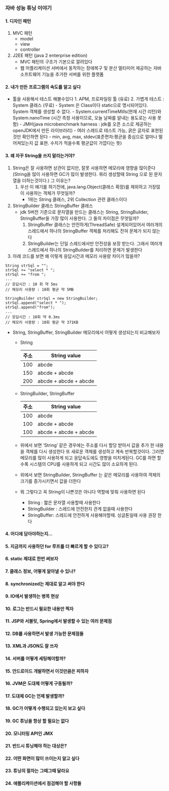 ### 자바 성능 튜닝 이야기

#### 1. 디자인 패턴
1. MVC 패턴
   - model 
   - view 
   - controller
2. J2EE 패턴 (java 2 enterprise edition)
   - MVC 패턴의 구조가 기본으로 깔려있다
   - 웹 어플리케이션 서버에서 동작하는 장애복구 및 분산 멀티미어 제공하는 자바 소프트웨어 기능을 추가한 서버를 위한 플랫폼
#### 2. 내가 만든 프로그램의 속도를 알고 싶다
   - 툴을 사용해서 테스트 해볼수있다
          1. APM, 프로파일링 툴 (유료)
          2. 가볍게 테스트 : System 클래스 (무료)
              - System 은 Class이다 static으로 명시되어있다. System 객체를 생성할 수 없다.
              - System.currentTimeMills(현재 시간 리턴)와 System.nanoTime (시간 측정 사용이므로, 오늘 날짜를 알내는 용도로는 사용 못함)
              - JMH(java microbenchmark harness : jdk를 오픈 소스로 제공하는 openJDK에서 만든 라이브러리)
                  - 여러 스레드로 테스트 가능, 굵은 글자로 표현된것만 확인하면 된다
                  - min, avg, max, stdev(표준편차:평균을 중심으로 얼마나 떨어져있는지 값 표현. 수치가 적을수록 평균값이 가깝다는 뜻)
#### 3. 왜 자꾸 String을 쓰지 말라는거야?
1. String은 잘 사용하면 상관이 없지만, 잘못 사용하면 메모리에 영향을 많이준다 (String을 많이 사용하면 GC가 많이 발생한다. 쿼리 생성할때 String 으로 된 문자열을 더하는것이다.) 그 이유는?
   1. 우선 이 얘기를 하기전에, java.lang.Object(클래스 확장)를 제외하고 가장많이 사용하는 객체가 무엇일까?
      - 1위는 String 클래스, 2위 Collection 관련 클래스이다
2. StringBuilder 클래스 StringBuffer 클래스
   - jdk 5버전 기준으로 문자열을 만드는 클래스는 String, StringBuilder, StringBuffer을 가장 많이 사용한다.  그 둘의 차이점은 무엇일까?
       1. StringBuffer 클래스는 안전하게(ThreadSafe) 설계되어있어서 여러개의 스레드에서 하나의 StringBuffer 객체를 처리해도 전혀 문제가 되지 않는다
       2. StringBuilder는 단일 스레드에서만 안전성을 보장 받는다. 그래서 여러개 스레드에서 하나의 StringBuilder를 처리하면 문제가 발생한다
3. 아래 코드를 보면 왜 이렇게 응답시간과 메모리 사용량 차이가 많을까?

```
String strSql = "";
strSql += "select * ";
strSql += "from ";
...
// 응답시간 : 10 회 약 5ms
// 메모리 사용량 : 10회 평균 약 5MB
```
```
StringBuilder strSql = new StringBuilder;
strSql.append("select * ");
strSql.append("from");
...
// 응답시간 : 10회 약 0.3ms
// 메모리 사용량 : 10회 평균 약 371KB
```

- String, StringBuffer, StringBuilder 메모리에서 어떻게 생성되는지 비교해보자
    - String

        | 주소 | String value          |
        | --- |-----------------------|
        | 100 | abcde                 |
        | 150 | abcde + abcde         |
        | 200 | abcde + abcde + abcde |
    
    - StringBuilder, StringBuffer

        | 주소 | String value          |
        | --- |-----------------------|
        | 100 | abcde                 |
        | 100 | abcde + abcde         |
        | 100 | abcde + abcde + abcde |
    - 위에서 보면 ‘String’ 같은 경우에는 주소를 다시 할당 받아서 값을 추가 한 내용을 객체를 다시 생성한다 또 새로운 객체를 생성하고 계속 반복할것이다. 그러면 메모리를 많이 사용하게 되고 응답속도에도 영향을 미치게된다. GC를 하면 할수록 시스템의 CPU를 사용하게 되고 시간도 많이 소요하게 된다.
    - 위에서 보면 StringBuilder, StringBuffer 는 같은 메모리를 사용하여 객체의 크기를 증가시키면서 값을 더한다
    - 뭐 그렇다고 꼭 String이 나쁜것은 아니다 역할에 맞춰 사용하면 된다
        - String : 짧은 문자열 사용할때 사용한다
        - StringBuilder : 스레드에 안전한지 관계 없을때 사용한다
        - StringBuffer: 스레드에 안전하게 사용해야할때. 싱글톤일때 사용 권장 한다
#### 4. 어디에 담아야하는지…
#### 5. 지금까지 사용하던 for 루프를 더 빠르게 할 수 있다고?
#### 6. static 제대로 한번 써보자
#### 7. 클래스 정보, 어떻게 알아낼 수 있나?
#### 8. synchronized는 제대로 알고 써야 한다
#### 9. IO에서 발생하는 병목 현상
#### 10. 로그는 반드시 필요한 내용만 찍자
#### 11. JSP와 서블릿, Spring에서 발생할 수 있는 여러 문제점
#### 12. DB를 사용하면서 발생 가능한 문제점들
#### 13. XML과 JSON도 잘 쓰자
#### 14. 서버를 어떻게 세팅해야할까?
#### 15. 안드로이드 개발하면서 이것만큼은 피하자
#### 16. JVM은 도대체 어떻게 구동될까?
#### 17. 도대체 GC는 언제 발생할까?
#### 18. GC가 어떻게 수행되고 있는지 보고 싶다
#### 19. GC 튜닝을 항상 할 필요는 없다
#### 20. 모니터링 API인 JMX
#### 21. 반드시 튜닝해야 하는 대상은?
#### 22. 어떤 화면이 많이 쓰이는지 알고 싶다
#### 23. 튜닝의 절차는 그때그때 달라요
#### 24. 애플리케이션에서 점검해야 할 사항들